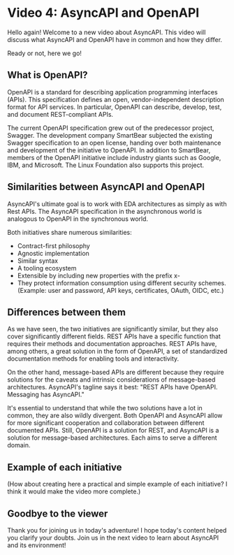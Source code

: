 # Video 4: AsyncAPI and OpenAPI

Hello again! Welcome to a new video about AsyncAPI. This video will discuss what AsyncAPI and OpenAPI have in common and how they differ. 

Ready or not, here we go! 

## What is OpenAPI?

OpenAPI is a standard for describing application programming interfaces (APIs). This specification defines an open, vendor-independent description format for API services. In particular, OpenAPI can describe, develop, test, and document REST-compliant APIs.

The current OpenAPI specification grew out of the predecessor project, Swagger. The development company SmartBear subjected the existing Swagger specification to an open license, handing over both maintenance and development of the initiative to OpenAPI. In addition to SmartBear, members of the OpenAPI initiative include industry giants such as Google, IBM, and Microsoft. The Linux Foundation also supports this project. 

## Similarities between AsyncAPI and OpenAPI

AsyncAPI's ultimate goal is to work with EDA architectures as simply as with Rest APIs. The AsyncAPI specification in the asynchronous world is analogous to OpenAPI in the synchronous world. 

Both initiatives share numerous similarities:

- Contract-first philosophy
- Agnostic implementation
- Similar syntax
- A tooling ecosystem 
- Extensible by including new properties with the prefix x-
- They protect information consumption using different security schemes. (Example: user and password, API keys, certificates, OAuth, OIDC, etc.)


## Differences between them

 As we have seen, the two initiatives are significantly similar, but they also cover significantly different fields. REST APIs have a specific function that requires their methods and documentation approaches. REST APIs have, among others, a great solution in the form of OpenAPI, a set of standardized documentation methods for enabling tools and interactivity.
 
 On the other hand, message-based APIs are different because they require solutions for the caveats and intrinsic considerations of message-based architectures. AsyncAPI's tagline says it best: "REST APIs have OpenAPI. Messaging has AsyncAPI."
 
 It's essential to understand that while the two solutions have a lot in common, they are also wildly divergent. Both OpenAPI and AsyncAPI allow for more significant cooperation and collaboration between different documented APIs. Still, OpenAPI is a solution for REST, and AsyncAPI is a solution for message-based architectures. Each aims to serve a different domain.

## Example of each initiative

(How about creating here a practical and simple example of each initiative? I think it would make the video more complete.)

 ## Goodbye to the viewer
 
Thank you for joining us in today's adventure! I hope today's content helped you clarify your doubts. Join us in the next video to learn about AsyncAPI and its environment!
